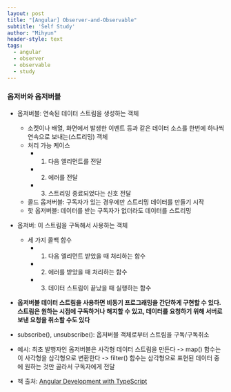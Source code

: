 ```yaml
---
layout: post
title: "[Angular] Observer-and-Observable"
subtitle: 'Self Study'
author: "Mihyun"
header-style: text
tags:
  - angular
  - observer
  - observable
  - study
---
```


### 옵저버와 옵저버블

- 옵저버블: 연속된 데이터 스트림을 생성하는 객체
   - 소켓이나 배열, 화면에서 발생한 이벤트 등과 같은 데이터 소스를 한번에 하나씩 연속으로 보내는(스트리밍) 객체
   - 처리 가능 케이스
      - 1. 다음 엘리먼트를 전달
      - 2. 에러를 전달
      - 3. 스트리밍 종료되었다는 신호 전달
   - 콜드 옵저버블: 구독자가 있는 경우에만 스트리밍 데이터를 만들기 시작
   - 핫 옵저버블: 데이터를 받는 구독자가 없더라도 데이터를 스트리밍
- 옵저버: 이 스트림을 구독해서 사용하는 객체
   - 세 가지 콜백 함수
      - 1. 다음 엘리먼트 받았을 때 처리하는 함수
      - 2. 에러를 받았을 때 처리하는 함수
      - 3. 데이터 스트림이 끝났을 때 실행하는 함수
- **옵저버블 데이터 스트림을 사용하면 비동기 프로그래밍을 간단하게 구현할 수 있다. 스트림은 원하는 시점에 구독하거나 해지할 수 있고, 데이터를 요청하기 위해 서버로 보낸 요청을 취소할 수도 있다**
- subscribe(), unsubscribe(): 옵저버블 객체로부터 스트림을 구독/구독취소
- 예시: 최초 발행자인 옵저버블은 사각형 데이터 스트림을 만든다 -> map() 함수는 이 사각형을 삼각형으로 변환한다 -> filter() 함수는 삼각형으로 표현된 데이터 중에 원하는 것만 골라서 구독자에게 전달

- 책 출처: [Angular Development with TypeScript](https://book.naver.com/bookdb/book_detail.nhn?bid=12125926)
​
